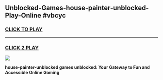 
## Unblocked-Games-house-painter-unblocked-Play-Online #vbcyc
<h3>
<a href="https://news.freeplayer.one?title=house-painter-unblocked&ref=3">CLICK TO PLAY</a></h3>
<hr>

<h3>
<a href="https://news.freeplayer.one?title=house-painter-unblocked&ref=3">CLICK 2 PLAY</a>
  
</h3>

<a href="https://news.freeplayer.one?title=house-painter-unblocked&ref=3"><img src="https://clearcache.store/games.png"></a>


**house-painter-unblocked games unblocked: Your Gateway to Fun and Accessible Online Gaming**
